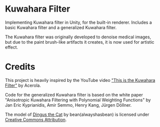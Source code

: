 # Kuwahara Filter
Implementing Kuwahara filter in Unity, for the built-in renderer. Includes a basic Kuwahara filter and a generalized Kuwahara filter.

The Kuwahara filter was originally developed to denoise medical images, but due to the paint brush-like artifacts it creates,
it is now used for artistic effect.

# Credits
This project is heavily inspired by the YouTube video
["This is the Kuwahara Filter"](https://www.youtube.com/watch?v=LDhN-JK3U9g&t=715s&pp=ygUPa3V3YWhhcmEgZmlsdGVy)
by Acerola.

Code for the generalized Kuwahara filter is based on the white paper
"Anisotropic Kuwahara Filtering with Polynomial Weighting Functions" by Jan Eric Kyprianidis,
Amir Semmo, Henry Kang, Jürgen Döllner.

The model of [Dingus the Cat](https://skfb.ly/oAtMJ) by bean(alwayshasbean)
is licensed under [Creative Commons Attribution](http://creativecommons.org/licenses/by/4.0/).
